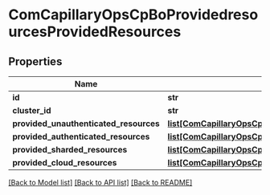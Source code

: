 # ComCapillaryOpsCpBoProvidedresourcesProvidedResources

## Properties
Name | Type | Description | Notes
------------ | ------------- | ------------- | -------------
**id** | **str** |  | [optional] 
**cluster_id** | **str** |  | [optional] 
**provided_unauthenticated_resources** | [**list[ComCapillaryOpsCpBoProvidedresourcesProvidedUnauthenticatedResource]**](ComCapillaryOpsCpBoProvidedresourcesProvidedUnauthenticatedResource.md) |  | [optional] 
**provided_authenticated_resources** | [**list[ComCapillaryOpsCpBoProvidedresourcesProvidedAuthenticatedResource]**](ComCapillaryOpsCpBoProvidedresourcesProvidedAuthenticatedResource.md) |  | [optional] 
**provided_sharded_resources** | [**list[ComCapillaryOpsCpBoProvidedresourcesProvidedShardedService]**](ComCapillaryOpsCpBoProvidedresourcesProvidedShardedService.md) |  | [optional] 
**provided_cloud_resources** | [**list[ComCapillaryOpsCpBoProvidedresourcesProvidedCloudResource]**](ComCapillaryOpsCpBoProvidedresourcesProvidedCloudResource.md) |  | [optional] 

[[Back to Model list]](../README.md#documentation-for-models) [[Back to API list]](../README.md#documentation-for-api-endpoints) [[Back to README]](../README.md)

